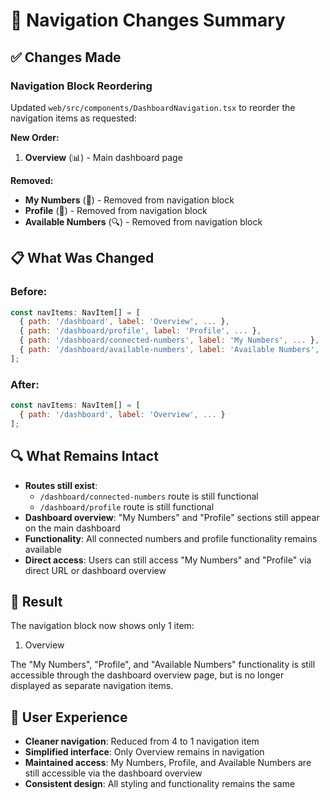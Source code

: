 # 🔄 Navigation Changes Summary

## ✅ Changes Made

### Navigation Block Reordering
Updated `web/src/components/DashboardNavigation.tsx` to reorder the navigation items as requested:

**New Order:**
1. **Overview** (📊) - Main dashboard page  

**Removed:**
- **My Numbers** (📱) - Removed from navigation block
- **Profile** (👤) - Removed from navigation block
- **Available Numbers** (🔍) - Removed from navigation block

## 📋 What Was Changed

### Before:
```javascript
const navItems: NavItem[] = [
  { path: '/dashboard', label: 'Overview', ... },
  { path: '/dashboard/profile', label: 'Profile', ... },
  { path: '/dashboard/connected-numbers', label: 'My Numbers', ... },
  { path: '/dashboard/available-numbers', label: 'Available Numbers', ... }
];
```

### After:
```javascript
const navItems: NavItem[] = [
  { path: '/dashboard', label: 'Overview', ... }
];
```

## 🔍 What Remains Intact

- **Routes still exist**: 
  - `/dashboard/connected-numbers` route is still functional
  - `/dashboard/profile` route is still functional
- **Dashboard overview**: "My Numbers" and "Profile" sections still appear on the main dashboard
- **Functionality**: All connected numbers and profile functionality remains available
- **Direct access**: Users can still access "My Numbers" and "Profile" via direct URL or dashboard overview

## 🎯 Result

The navigation block now shows only 1 item:
1. Overview  

The "My Numbers", "Profile", and "Available Numbers" functionality is still accessible through the dashboard overview page, but is no longer displayed as separate navigation items.

## 📱 User Experience

- **Cleaner navigation**: Reduced from 4 to 1 navigation item
- **Simplified interface**: Only Overview remains in navigation
- **Maintained access**: My Numbers, Profile, and Available Numbers are still accessible via the dashboard overview
- **Consistent design**: All styling and functionality remains the same
